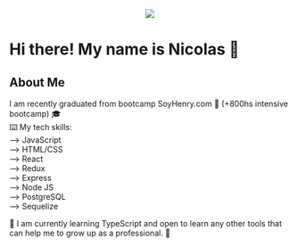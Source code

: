 <div id="header" align="center">
  <img src="https://soyhorizonte.com/wp-content/uploads/2020/10/JS-by-SoyHorizonte.gif"/>
</div>
 
<h1> Hi there! My name is Nicolas 👋</h1>
<h2>About Me</h2>
<p>
  I am recently graduated from bootcamp SoyHenry.com 🚀 (+800hs intensive bootcamp) 🎓
  <br/>
  ⌨️ My tech skills: 
  <br/>
    --> JavaScript
  <br/>
    --> HTML/CSS
  <br/>
    --> React
  <br/>
    --> Redux
  <br/>
    --> Express
  <br/>
    --> Node JS
  <br/>
    --> PostgreSQL
  <br/>
    --> Sequelize
</p>
  🔬 I am currently learning TypeScript and open to learn any other tools that can help me to grow up as a professional. 🙌
    


<!--
**Nicolas0210/Nicolas0210** is a ✨ _special_ ✨ repository because its `README.md` (this file) appears on your GitHub profile.

Here are some ideas to get you started:

- 🔭 I’m currently working on ...
- 🌱 I’m currently learning ...
- 👯 I’m looking to collaborate on ...
- 🤔 I’m looking for help with ...
- 💬 Ask me about ...
- 📫 How to reach me: ...
- 😄 Pronouns: ...
- ⚡ Fun fact: ...
-->

